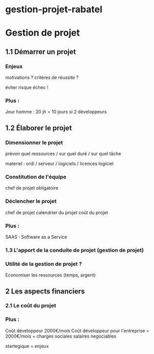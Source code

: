 # gestion-projet-rabatel

# Gestion de projet

## 1.1 Démarrer un projet

### Enjeux

motivations ?
critères de réussite ?

éviter risque échec !

### Plus :

Jour homme : 20 jh = 10 jours si 2 développeurs

## 1.2 Élaborer le projet

### Dimensionner le projet

prévoir quel ressources / sur quel duré / sur quel tâche

materiel : ordi / serveur / logiciels / licences logiciel

### Constitution de l'équipe

chef de projet obligatoire

### Déclencher le projet

chef de projet
calendrier du projet
coût du projet

### Plus :

SAAS : Software as a Service

### 1.3 L'apport de la conduite de projet (gestion de projet)

### Utilité de la gestion de projet ?

Economiser les ressources (temps, argent)

## 2 Les aspects financiers

### 2.1 Le coût du projet

### Plus :

Coût développeur 2000€/mois
Coût développeur pour l'entreprise = 2000€/mois + charges sociales
salaires negociables

startegique = enjeux
